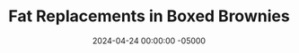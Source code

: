 ---
layout: brownie
title:  "Fat Replacements in Boxed Brownies"
date:   2024-04-24 00:00:00 -05000
categories: 
- Misc.
permalink: /misc/boxed-brownie-experiment
image: /assets/Misc/Brownies/ingredients.jpg
tags: 
- experiment
- brownie
- boxed brownie
- keto
- duncan hines
- butter
- oil
- vegetable oil
- canola oil
- unsweetened applesauce
- applesauce
- yogurt
- plain nonfat greek yogurt
- sweet potato puree
- pumpkin puree
- butternut squash puree
- black beans
- kidney beans
- pinto beans
- garbanzo beans
- chickpeas
- bean puree
- beans
- mashed banana
- banana
- overripe banana
- peanut butter
- natural peanut butter
- avocado
- cornstarch
- water
- diet coke
- buttermilk
- beets

overview: 
- <br>Have you ever made boxed brownies, and thought "how can I make this healthier?"  The side of the box typically has some substitutions, like replacing the egg for grated zucchini or the butter for applesauce, but today I wanted to put some common substitutes to the test.  I'll be taking a box of Duncan Hines Keto boxed brownie mix (pictured below), which is both sugar free and gluten free.  Yes, this test would have been cheaper and easier if I was using a standard box of brownies (it was about $6.50 for the keto box, as opposed to under $2 for the regular).  But what's the point of swapping out the fat in the brownies, making them marginally healthier, but still leaving all the sugar?  That's my main problem with a lot of bean brownie recipes; cool there's no oil, but there's still a cup of sugar.  No good in my book.<br><br>

- My original plan was to purchase a new box for each experiment, and to test both the control and all my experiments on their own boxes in a full batch of brownies.  But not only would that have been expensive, I also would have had 6 full batches of brownies to get through.  So instead, I've decided I would use 1 box of mix, and divide the contents 6 ways -  1 for the control, and 5 experiments.  I'll then scale the recommended ingredients down to 1/6 of their original values, and mix together the batters in 6 smaller bowls.  The brownies will be baked as mini muffins, and tested with a toothpick for doneness (as the box doesn't have baking time for mini muffins).  Finally, each of the different types of brownie will be put on their own plate, and labeled with a post it underneath.  The plates will be shuffled around, that way the participants (myself, my girlfriend Vic, and our friend Cass) won't know which ones we are tasting.  The brownies will be roughtly judged based on their appearance, texture, and, most importantly, taste.<br><br>

- One final note - the eggs will also be swapped out in the recipe, in addition to the butter.  This is for 2 reasons.  Firstly, dividing 2 eggs 6 ways equally isn't exactly feasable or accurate.  The control batch will still get 1/3 of an egg, but the experimental batches will have their egg replaced with an equivalent amount of their butter substitute.  This leads into the second reason - a lot of the egg replacements I've seen are actually the same as butter/oil replacements - applesauce, yogurt, mashed banana, etc.  Note that 1 egg is typically about 1/4 cup of those replacements, but will vary based on the substitution.
  Okay, now it's finally brownie time.
box: 
- <br><br><center><img src="/assets/Misc/Brownies/box-front.jpg" alt="" class="larger-image"></center><br>
- <center><img src="/assets/Misc/Brownies/box-facts.jpg" alt="" class="larger-image"></center><br>
- <center><img src="/assets/Misc/Brownies/box-sub.jpg" alt="" class="larger-image"></center><br>
- <center><img src="/assets/Misc/Brownies/box-back.jpg" alt="" class="larger-image"></center><br>
- As mentioned above, the boxed brownies being tested are the Duncan Hines Keto brownie mix.  The photos of the box are above, showing the packaging, nutrition facts, recommended substitutions, and baking instructions.  The box has a weight of 270.3 g.  A full batch of brownies calls for 1/3 cup (80 g) water, 2 large eggs (100 g), and 6 tbsp (85 g) melted butter.  As the mix is getting split 6 ways, that means that each bowl should get:<br><br>

- 1. <b>45.13 g</b> brownie mix<br>
- 2. <b>13.33 g</b> water<br>
- 3. <b>16.67 g</b> egg<br>
- 4. <b>14.2 g</b> melted butter<br>

- <br><center><img src="/assets/Misc/Brownies/mix.jpg" alt="" class="larger-image"></center><br>

- These are the amounts that will go in the control batch, and the experimental batches will get an equivalent amount by volume of those ingredients.  As mentioned above, 1 egg is approximately 1/4 cup of the substitutions, meaning 1/3 egg would be about 2 tsp of the egg replacement.  Each batch will however get the same amount of water (except for the beans, which will be discussed below).

subs:
- <br>1. <a rel="" target="" href="#butter">Butter and Eggs</a><br>
- 2. <a rel="" target="" href="#applesauce">Unsweetened Applesauce</a><br>
- 3. <a rel="" target="" href="#yogurt">Plain Nonfat Greek Yogurt</a><br>
- 4. <a rel="" target="" href="#banana">Mashed Banana</a><br>
- 5. <a rel="" target="" href="#potato">Sweet Potato Puree</a><br>
- 6. <a rel="" target="" href="#beans">Black Bean Puree</a><br>
- <br><center><img src="/assets/Misc/Brownies/bowls.jpg" alt="" class="larger-image"></center>

butter:
- <div id="butter"></div>
- <b><font size="+2">1. Butter & Eggs</font></b><br>
- This is the standard experiment.  In a small bowl goes the brownie mix, water, egg, and melted butter.  The batter was stirred together, and poured into a greased mini muffin tin.  This will be the basis of our experiment, as it will provide a frame of reference for the other 5 trials.
butter-ing: dhbutter-ing
butter-facts: dhbutter-facts

applesauce: 
- <div id="applesauce"></div>
- <b><font size="+2">2. Unsweetened Applesauce</font></b><br>
- Applesauce is often used as a butter or oil replacement in lots of healthy baked goods.  It provides moisture, sweetness, and richness, without all the fat and calories of butter.  It's allergen friendly, cheap, and easy to use.  I imagine that using <a href="/recipes/apple-spread">No Sugar Added Apple Spread</a> instead of storebought unsweetened applesauce would be even better, but I have not tested it here.<br><br>

- For the applesauce, the conversions are the following:<br>
- 1 egg = 1/4 cup (61.25 g) applesauce<br>
- 1 cup butter = 1 cup (245 g) applesauce<br><br>

- Therefore, for the 1/3 egg and 1 tbsp butter, I will need 20.42 + 15.31 = <b>35.73 g</b> unsweetened applesauce.  This batch will get the same <b>13.33 g</b> water as well, like most of the other batches.
applesauce-ing: dhapplesauce-ing
applesauce-facts: dhapplesauce-facts

yogurt:
- <div id="yogurt"></div>
- <b><font size="+2">3. Plain Nonfat Greek Yogurt</font></b><br>
- I was the most excited for this one, as not only is this substitution actually recommended on the box (as well as the applesauce), but from other sources I've read (linked below), yogurt seems to be the favorite swap.  It cuts down on the fat and calories, while also adding some protein.  I would assume that blended nonfat cottage cheese would work as well, though it may come out a bit salty.<br><br>

- For the yogurt, the conversions are the following:<br>
- 1 egg = 1/4 cup (56.67 g) yogurt<br>
- 1 cup butter = 1 cup (226.67 g) yogurt<br><br>

- Therefore, for the 1/3 egg and 1 tbsp butter, I will need 18.89 + 14.17 = <b>33.06 g</b> plain nonfat greek yogurt.  This batch will get the same <b>13.33 g</b> water as well, like most of the other batches.
yogurt-ing: dhyogurt-ing
yogurt-facts: dhyogurt-facts

banana:
- <div id="banana"></div>
- <b><font size="+2">4. Mashed Banana</font></b><br>
- Bananas are probably the most common egg replacement in brownies and other box mixes.  In fact, I was surprised to see grated zucchini listed as an egg swap on the box instead of banana.  Overripe bananas are sweet and delicious, but will presumably leave the brownie with a slight banana flavor, which is either a pro or a con.  To prevent chunks, I blended the banana smooth in my hand blender.<br><br>

- For the banana, the conversions are the following:<br>
- 1 egg = 1/4 cup (56.25 g) mashed banana<br>
- 1 cup butter = 1 cup (225 g) mashed banana<br><br>

- Therefore, for the 1/3 egg and 1 tbsp butter, I will need 18.75 + 14.06 = <b>32.81 g</b> mashed banana.  This batch will get the same <b>13.33 g</b> water as well, like most of the other batches.<br><br>
- <br><center><img src="/assets/Misc/Brownies/banana.jpg" alt="" class="larger-image"></center>
banana-ing: dhbanana-ing
banana-facts: dhbanana-facts

sweet-potato:
- <div id="potato"></div>
- <b><font size="+2">5. Sweet Potato Puree</font></b><br>
- Yesterday, I made a small batch of <a href="/recipes/sweet-potato-puree">Roasted Sweet Potato Puree</a> in preparation for this.  I just poked the potato with a fork, wrapped it in foil, and air fried it at 400F for 1 hour until soft.  The next day, I scooped out the insides, and blended it into a smooth puree.  Canned pumpkin puree would also work, as well as <a href="/recipes/roasted-butternut-squash-puree">Roasted Butternut Squash Puree</a>.<br><br>

- For the sweet potato, the conversions are the following:<br>
- 1 egg = 1/4 cup (63.75 g) sweet potato<br>
- 1 cup butter = 1 cup (255 g) sweet potato banana<br><br>

- Therefore, for the 1/3 egg and 1 tbsp butter, I will need 21.25 + 15.94 = <b>37.19 g</b> mashed sweet potato.  This batch will get the same <b>13.33 g</b> water as well, like most of the other batches.<br><br>
- <br><center><img src="/assets/Misc/Brownies/sweet-potato.jpg" alt="" class="larger-image"></center>
sweet-potato-ing: dhsweetpotato-ing
sweet-potato-facts: dhsweetpotato-facts

beans:
- <div id="beans"></div>
- <b><font size="+2">6. Black Bean Puree</font></b><br>
- Finally, here comes the beans.  This will be the exception, as this one will <b>not</b> include the water.  This is because for the bean puree, I blended an entire 15.5 oz can of black beans, not drained or rinsed.  The liquid in the can of beans will also be the water in the brownies.  I could not find unsalted canned black beans, so hopefully this doesn't come out too salty.<br><br>

- I will replace the water, eggs, and butter with an equal amount by weight of the blended bean puree.  Therefore, I will need 13.33 + 16.67 + 14.2 = <b>44.2 g</b> black bean puree.  As mentioned above, this batch will <b>not</b> get the same 13.33 g water, like most of the other batches.<br>
- <br><center><img src="/assets/Misc/Brownies/beans.jpg" alt="" class="larger-image"></center>
beans-ing: dhbeans-ing
beans-facts: dhbeans-facts

mixing:
- <br>Each of the batches were measured and mixed in separate bowl.  Note that the texture of the applesauce and banana batters was nearly identical to that of the control.  However, the yogurt and sweet potato ones were noticably thicker, and the bean one was even thicker than that, almost like a sticky cookie dough.  Left to right in the pan, we have - butter, applesauce, yogurt, banana, sweet potato, and black beans.<br>
- <br><center><img src="/assets/Misc/Brownies/raw.jpg" alt="" class="larger-image"></center><br>

- The batter was spooned into a liberally greased mini muffin pan, and baked at 350F for 14 minutes.  A toothpick inserted in the center of each brownie came out mostly clean with some crumbs.  Each different batter made 4 mini muffins, making 24 total.<br>
- <br><center><img src="/assets/Misc/Brownies/cooked.jpg" alt="" class="larger-image"></center><br>

- The baked brownies were then left in the pan for about 20 minutes to cool, before being transferred to a wire rack using a butter knife to release them from the sides.  Note that nearly none of them sticked. From left to right in the image below, we have - butter, applesauce, yogurt, banana, sweet potato, and black beans.<br>
- <br><center><img src="/assets/Misc/Brownies/cooled.jpg" alt="" class="larger-image"></center>

taste: 
- <br>Finally, (the moment we've been waiting for), the brownies were assessed on their appearance, texture, and taste.  Meaning, it was finally time to eat.  Below is our ranking from best (left) to worst (right).  Ranking worst to best, we decided on - beans (worst), applesauce, banana, butter, yogurt, and sweet potato (best).<br>
- <br><center><img src="/assets/Misc/Brownies/ranking.jpg" alt="" class="larger-image"></center><br>

- <b><font size="+2">1. Butter & Eggs</font></b><br>
- These were the control brownie, and honestly they were pretty standard.  Good taste; pretty much exactly what you'd expect from a brownie.  They were slightly cakey, but had a good texture.  They didn't really have anything going for them though, just kinda a mid brownie with a slight erythritol flavor.  <b>6.5/10</b><br>
- <br><center><img src="/assets/Misc/Brownies/brownie-butter.jpg" alt="" class="larger-image"></center><br><br>

- <b><font size="+2">2. Unsweetened Applesauce</font></b><br>
- As you can see from the photos, the applesauce ones caved in the center.  This led to a very gooey but basically underdone center.  The brownies collapsed due to the lack of structure; possibly due to the lack of eggs?  However, the addition of the applesauce made the brownies a touch sweeter, and completely blocked any erythritol flavor.  Just note that it will be less structural, and have a much softer texture.  Thankfully, without wheat or eggs, they can be eaten totally raw, so there's no risk in underbaking.  The texture was the main downside here.  <b>6/10</b><br>
- <br><center><img src="/assets/Misc/Brownies/brownie-applesauce.jpg" alt="" class="larger-image"></center><br><br>

- <b><font size="+2">3. Plain Nonfat Greek Yogurt</font></b><br>
- This was the only one that didn't make it out of the pan.  It didn't stick, but 1 did break in half in the transfer.  These also noticeably collapsed in the center, more than the applesauce.  As for the taste and texture though, these tasted most similar to what you'd expect from a brownie, but just a touch less sweet; almost like a dark chocolate brownie.  The yogurt adds a nice subtle flavor, and again the little erythritol taste is gone, which is good.  This is so far the best all around replacement, as although it did collapse, it didn't feel underbaked like the applesauce.  <b>7.5/10</b><br>
- <br><center><img src="/assets/Misc/Brownies/brownie-yogurt.jpg" alt="" class="larger-image"></center><br><br>

- <b><font size="+2">4. Mashed Banana</font></b><br>
- The banana ones also collapsed in the center, just like the applesauce and yogurt ones before it.  These brownies were gooey (slightly underdone like the applesauce), sweet, and delicious, but you could absolutely taste the banana.  It was basically the exact same as the applesauce brownies, but with a banana flavor.  While I really like the banana taste in brownies, you wouldn't be able to pass these off as brownies; these are instead banana brownies.  This can either be a pro or a con depending on what you're in to, but do note that the banana taste is strong here.  <b>6.5/10</b><br>
- <br><center><img src="/assets/Misc/Brownies/brownie-banana.jpg" alt="" class="larger-image"></center><br><br>

- <b><font size="+2">5. Sweet Potato Puree</font></b><br>
- These ones were by far our favorites.  Bith Vic and Cass though these ones were the yogurt, so they were surprised to hear the potatoes ranking at the top.  They had the best texture; they were perfectly fudgy without being underbaked like the banana and applesauce.  The texture was great, as they felt good in the mouth and didn't collapse in the center.  For the taste, these were about as sweet as the applesauce ones, maybe slightly sweeter.  The sweet potato ones basically were a combination of the pros of the butter (structure) and applesauce (taste).  <b>9/10</b><br>
- <br><center><img src="/assets/Misc/Brownies/brownie-sweet-potato.jpg" alt="" class="larger-image"></center><br><br>

- <b><font size="+2">6. Black Bean Puree</font></b><br>
- Last but unfortunately least, is the black beans.  You could definitely taste a little hint of bean in these.  These had a dense and fudgy interior, but were also slightly dry.  They were the firmest, but also the least sweet.  We could tell exactly which ones were the beans, even just by looking at them.  A lot of recipes I saw that used beans in brownies instead drained and rinsed he beans, and substituted the water for coffee.  I think that would yield better results, but as I made them, the beans were at the bottom.  <b>4/10</b><br>
- <br><center><img src="/assets/Misc/Brownies/brownie-bean.jpg" alt="" class="larger-image"></center>

conclusion:
- <br>For my desired taste and texture, I found that replacing the butter with <b>Sweet Potatoes</b> to be the best option.  The brownies were sweet and delicious, while being perfectly fudgy without being underbaked.  Sweet potato puree is a breeze to make, just roast a whole potato until soft enough to blend into a puree.  While not tested, butternut squash puree or canned pumpkin puree should work as great substitutes as well.  One day, I would love to come back to this experiment, and make a full batch using sweet potatoes, to get a feel of how these brownies would be on a larger scale.<br><br>

- For making a full batch, I would replace the 6 tbsp (85 g) melted butter with <b>6 tbsp (95.63 g) sweet potato puree</b> (or pumpkin or butternut squash).  Since this is a full batch, and you would not need to divide the eggs weird, you can choose to either use the standard 2 large eggs, or replace the eggs with <b>1/2 cup (127.5 g) sweet potato puree</b>.  If you do decide to replace the eggs with sweet potato, then you will need a total of 6 tbsp (95.63 g) + 1/2 cup (127.5 g) = <b>14 tbsp (223.13 g) sweet potato puree</b>.  Keep the <b>1/3 cup (80 g) water</b> constant, or swap the water for <b>unsweetened vanilla almond milk</b>.  Bake according to packaging in a greased 8" pan (24-28 min at 350F), and slice into 16 brownies.<br><br>

- For a homemade healthy brownie using sweet potatoes, you should check out my <a href="/recipes/sweet-potato-brownies">Sweet Potato Brownies (SF)</a>.  They're homemade instead of from a box, so they avoid a lot of ultra processed ingredients.  They're still gluten free (and this time nut free!), can be make keto by using almond flour instead of oat flour, and are still lower in fat and sugar while still being just as delicious.

ingredients:
- <br>Below are the full ingredients list and nutrition facts for a standard batch of Duncan Hines Keto Boxed Brownies, made healthier using Sweet Potatoes.
ing: dhfinal-ing

nutrition-facts:
- <br>Below are the nutrition facts for <b>16</b> brownies for a standard batch of Duncan Hines Keto Boxed Brownies, made healthier using Sweet Potatoes.  For reference, the standard butter batch of keto brownies cut into <b>16</b> would be <b>130 calories</b> each with <b>7.4g fat</b> (with essentially 0g sugar), whereas standard Duncan Hines brownies cut into <b>16</b> pieces has <b>215 calories</b> with <b>12g fat</b> and <b>19g sugar</b>.
facts: dhfinal-facts

other:
- <br>Below is a list of other substitutions I found while researching for this post.  I did not test any of these, so maybe this is worth a part 2 at some point.<br><br>
- 1. Natural Peanut Butter
- <br>&emsp; 1 egg = 1/4 cup (64 g) peanut butter
- <br>&emsp; 1 cup butter = 1 cup (256 g) peanut butter
- <br>2. Mashed Avocado
- <br>&emsp; 1 egg = 1/4 cup (57.5 g) mashed avocado
- <br>&emsp; 1 cup butter = 1 cup (230 g) mashed avocado
- <br>3. Cornstarch + Water
- <br>&emsp; 1 egg = 1 tbsp (8 g) cornstarch + 3 tbsp (45 g) water
- <br>&emsp; 1 cup butter = 1 cup (128 g) cornstarch + 1/2 cup (120 g) water
- <br>4. Diet Coke
- <br>&emsp; 1 egg = 1/4 cup (60 g) diet coke
- <br>&emsp; 1 cup butter = 1 cup (240 g) diet coke
- <br>5. Buttermilk
- <br>&emsp; 1 egg = 1/4 cup (61 g) buttermilk
- <br>&emsp; 1 cup butter = 1 cup (244 g) buttermilk
- <br>6. Roasted Beets
- <br>&emsp; 1 egg = 1/4 cup (60 g) pureed beets
- <br>&emsp; 1 cup butter = 1 cup (240 g) pureed beets

- <br><br><b><u><font size="+2">Update</font></u></b> (Apr-23-2023)<br>
- I ran a similar experiment, making a half batch each of canola oil brownies and sweet potato brownies, using Duncan Hines Dark Chocolate Fudge brownies as the base.  You can read the results of my <a href="sweet-potato-boxed-brownies">Sweet Potato Boxed Brownies</a> experiment.  Spoiler alert:<b></b> the results aren't as positive.

sources:
- <br>1. <a href="https://randallbeans.com/2023/03/27/use-randall-pinto-beans-and-randall-great-northern-beans-in-creative-recipe-swaps/">Use Randall Pinto Beans And Randall Great Northern Beans In Creative Recipe Swaps</a><br>
- 2. <a href="https://cookingdairyfree.com/2016/06/14/replacing-butter-with-beans/">Replacing Butter with Beans</a><br>
- 3. <a href="https://foodcrumbles.com/why-would-you-use-black-beans-in-brownies/">Why Use (Black) Beans in Brownies?</a><br>
- 4. <a href="https://randolph.ces.ncsu.edu/2023/01/looking-for-a-substitute-for-eggs-in-cooking-or-baking/">Looking for a Substitute for Eggs in Cooking or Baking</a><br>
- 5. <a href="https://www.americastestkitchen.com/articles/6823-egg-substitutes-brownie-mix">What If I Made Boxed Brownies Without Eggs? An Experiment.</a><br>
- 6. <a href="https://drizzlemeskinny.com/the-best-substitutes-for-vegetable-oil-in-brownies/">The Best Substitutes For Vegetable Oil In Brownies</a><br>
- 7. <a href="https://spoonuniversity.com/recipe/i-tested-3-oil-substitutes-for-brownies-and-this-is-what-happened">I Taste-Tested 3 Oil Substitutes for Brownies and This Is What Happened</a><br>
- 8. <a href="https://www.cozymeal.com/magazine/egg-substitute#:~:text=Cornstarch%20is%20a%20pretty%20common,a%20substitute%20for%20each%20egg.">Egg Substitutes for Baking Ultimate Guide for 2024</a><br>
- 9. <a href="https://www.prevention.com/food-nutrition/healthy-eating/g20454253/bake-healthier-brownies-with-these-oil-alternatives-0/">8 Surprising Oil Substitutions For Lighter, Healthier Brownies</a><br>
---